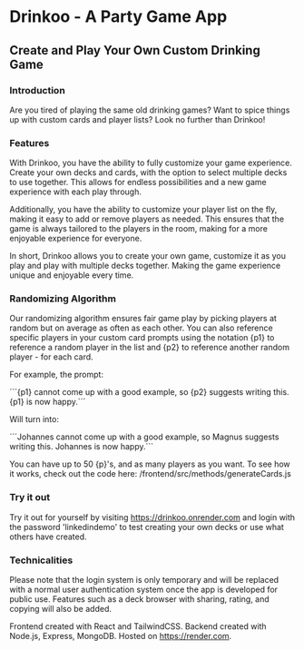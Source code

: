 # Drinkoo - A Party Game App
## Create and Play Your Own Custom Drinking Game

### Introduction
Are you tired of playing the same old drinking games? Want to spice things up with custom cards and player lists? Look no further than Drinkoo! 

### Features
With Drinkoo, you have the ability to fully customize your game experience. Create your own decks and cards, with the option to select multiple decks to use together. This allows for endless possibilities and a new game experience with each play through.

Additionally, you have the ability to customize your player list on the fly, making it easy to add or remove players as needed. This ensures that the game is always tailored to the players in the room, making for a more enjoyable experience for everyone.

In short, Drinkoo allows you to create your own game, customize it as you play and play with multiple decks together. Making the game experience unique and enjoyable every time.

### Randomizing Algorithm
Our randomizing algorithm ensures fair game play by picking players at random but on average as often as each other. You can also reference specific players in your custom card prompts using the notation {p1} to reference a random player in the list and {p2} to reference another random player - for each card.

For example, the prompt:

´´´{p1} cannot come up with a good example, so {p2} suggests writing this. {p1} is now happy.´´´

Will turn into:

´´´Johannes cannot come up with a good example, so Magnus suggests writing this. Johannes is now happy.```

You can have up to 50 {p}'s, and as many players as you want.
To see how it works, check out the code here: /frontend/src/methods/generateCards.js

### Try it out
Try it out for yourself by visiting https://drinkoo.onrender.com and login with the password 'linkedindemo' to test creating your own decks or use what others have created.

### Technicalities
Please note that the login system is only temporary and will be replaced with a normal user authentication system once the app is developed for public use. Features such as a deck browser with sharing, rating, and copying will also be added.

Frontend created with React and TailwindCSS. Backend created with Node.js, Express, MongoDB. Hosted on https://render.com.